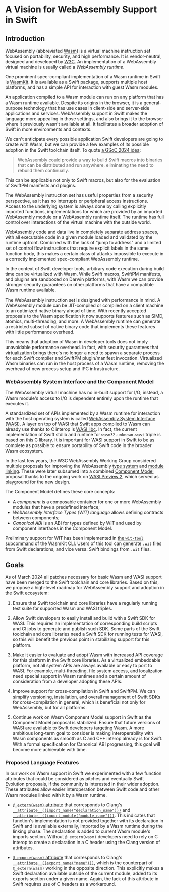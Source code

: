 # A Vision for WebAssembly Support in Swift

## Introduction

WebAssembly (abbreviated [Wasm](https://webassembly.github.io/spec/core/intro/introduction.html#wasm)) is a virtual 
machine instruction set focused on portability, security, and high performance. It is vendor-neutral, designed and
developed by [W3C](https://w3.org). An implementation of a WebAssembly virtual machine is usually called a
*WebAssembly runtime*.

One prominent spec-compliant implementation of a Wasm runtime in Swift is [WasmKit](https://github.com/swiftwasm/WasmKit). It is available as a Swift package, supports multiple
host platforms, and has a simple API for interaction with guest Wasm modules.

An application compiled to a Wasm module can run on any platform that has a Wasm runtime available. Despite its origins
in the browser, it is a general-purpose technology that has use cases in client-side and
server-side applications and services. WebAssembly support in Swift makes the language more appealing in those settings,
and also brings it to the browser where it previously wasn't available at all. It facilitates a broader adoption of
Swift in more environments and contexts.

We can't anticipate every possible application Swift developers are going to create with Wasm, but we can provide a few
examples of its possible adoption in the Swift toolchain itself. To quote
[a GSoC 2024 idea](https://www.swift.org/gsoc2024/#building-swift-macros-with-webassembly):

> WebAssembly could provide a way to build Swift macros into binaries that can be distributed and run anywhere,
> eliminating the need to rebuild them continually.

This can be applicable not only to Swift macros, but also for the evaluation of SwiftPM manifests and plugins.

The WebAssembly instruction set has useful properties from a security perspective, as it has
no interrupts or peripheral access instructions. Access to the underlying system is always done by calling
explicitly imported functions, implementations for which are provided by an imported WebAssembly module or a WebAssembly
runtime itself. The runtime has full control over interactions of the virtual machine with the outside world.

WebAssembly code and data live in completely separate address spaces, with all executable code in a given module loaded
and validated by the runtime upfront. Combined with the lack of "jump to address" and a limited set of control flow
instructions that require explicit labels in the same function body, this makes a certain class of attacks impossible to
execute in a correctly implemented spec-compliant WebAssembly runtime.

In the context of Swift developer tools, arbitrary code execution during build time can be virtualized with Wasm.
While Swift macros, SwiftPM manifests, and plugins are sandboxed on Darwin platforms, with Wasm we can provide stronger
security guarantees on other platforms that have a compatible Wasm runtime available.

The WebAssembly instruction set is designed with performance in mind. A WebAssembly module can be JIT-compiled or
compiled on a client machine to an optimized native binary ahead of time. With recently accepted proposals to the Wasm
specification it now supports features such as SIMD, atomics, multi-threading, and more. A WebAssembly runtime can
generate a restricted subset of native binary code that implements these features with little performance overhead.

This means that adoption of Wasm in developer tools does not imply unavoidable performance overhead. In fact, with
security guarantees that virtualization brings there's no longer a need to spawn a separate process for each
Swift compiler and SwiftPM plugin/manifest invocation. Virtualized Wasm binaries can run in the host process of a
Wasm runtime, removing the overhead of new process setup and IPC infrastructure.

### WebAssembly System Interface and the Component Model

The WebAssembly virtual machine has no in-built support for I/O; instead, a Wasm module's access to I/O is dependent entirely upon the runtime that executes it.

A standardized set of APIs implemented by a Wasm runtime for interaction with the host operating system is called
[WebAssembly System Interface (WASI)](https://wasi.dev). A layer on top of WASI that Swift apps compiled to Wasm can already
use thanks to C interop is [WASI libc](https://github.com/WebAssembly/wasi-libc). In fact, the current implementation of
Swift stdlib and runtime for `wasm32-unknown-wasi` triple is based on this C library. It is important for WASI support in
Swift to be as complete as possible to ensure portability of Swift code in the broader Wasm ecosystem.

In the last few years, the W3C WebAssembly Working Group considered multiple proposals for improving the WebAssembly
[type system](https://github.com/webassembly/interface-types) and
[module linking](https://github.com/webassembly/module-linking). These were later subsumed into a combined
[Component Model](https://component-model.bytecodealliance.org) proposal thanks to the ongoing work on
[WASI Preview 2](https://github.com/WebAssembly/WASI/blob/main/preview2/README.md), which served as playground for
the new design.

The Component Model defines these core concepts:

- A *component* is a composable container for one or more WebAssembly modules that have a predefined interface;
- *WebAssembly Interface Types (WIT) language* allows defining contracts between components;
- *Canonical ABI* is an ABI for types defined by WIT and used by component interfaces in the Component Model.

Preliminary support for WIT has been implemented in
[the `wit-tool` subcommand](https://github.com/swiftwasm/WasmKit/blob/0.0.3/Sources/WITTool/WITTool.swift) of the WasmKit
CLI. Users of this tool can generate `.wit` files from Swift declarations, and vice versa: Swift bindings from `.wit`
files.

## Goals

As of March 2024 all patches necessary for basic Wasm and WASI support have been merged to the Swift toolchain and
core libraries. Based on this, we propose a high-level roadmap for WebAssembly support and adoption in the Swift
ecosystem:

1. Ensure that Swift toolchain and core libraries have a regularly running test suite for supported Wasm and WASI
triples.

2. Allow Swift developers to easily install and build with a Swift SDK for WASI. This requires an implementation
of corresponding build scripts and CI jobs to generate and publish such SDK. Some parts of the Swift toolchain and core
libraries need a Swift SDK for running tests for WASI, so this will benefit the previous point in stabilizing support
for this platform.

3. Make it easier to evaluate and adopt Wasm with increased API coverage for this platform in the Swift core libraries. As a
virtualized embeddable platform, not all system APIs are always available or easy to port to WASI. For example,
multi-threading, file system access, and localization need special support in Wasm runtimes and a certain amount of
consideration from a developer adopting these APIs.

4. Improve support for cross-compilation in Swift and SwiftPM. We can simplify versioning, installation, and overall
management of Swift SDKs for cross-compilation in general, which is beneficial not only for WebAssembly, but for all
platforms.

5. Continue work on Wasm Component Model support in Swift as the Component Model proposal is stabilized. Ensure
that future versions of WASI are available to Swift developers targeting Wasm. A more ambitious long-term goal to
consider is making interoperability with Wasm components as smooth as C and C++ interop already is for Swift. With
a formal specification for Canonical ABI progressing, this goal will become more achievable with time.

### Proposed Language Features

In our work on Wasm support in Swift we experimented with a few function attributes that could be considered
as pitches and eventually Swift Evolution proposals, if the community is interested in their wider adoption.
These attributes allow easier interoperation between Swift code and other Wasm modules linked with it by a Wasm
runtime.

* [`@_extern(wasm)` attribute](https://github.com/apple/swift/pull/69107) that corresponds to Clang's
[`__attribute__((import_name("declaration_name")))`](https://clang.llvm.org/docs/AttributeReference.html#export-name)
and [`__attribute__((import_module("module_name")))`](https://clang.llvm.org/docs/AttributeReference.html#import-module).
This indicates that function's implementation is not provided together with its declaration in Swift and is
available externally, imported by a Wasm runtime during the linking phase. The declaration is added to current Wasm
module's imports section. Without `@_extern(wasm)` developers need to rely on C interop to create a declaration in a C
header using the Clang version of attributes.

* [`@_expose(wasm)` attribute](https://github.com/apple/swift/pull/68524) that corresponds to Clang's
[`__attribute__((export_name("name")))`](https://clang.llvm.org/docs/AttributeReference.html#export-name), which
is the counterpart of `@_extern(wasm)` working in the opposite direction. This explicitly makes a Swift declaration
available outside of the current module, added to its exports section under a given name. Again, the lack of
this attribute in Swift requires use of C headers as a workaround.
